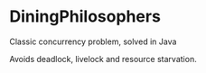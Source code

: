 # DiningPhilosophers
Classic concurrency problem, solved in Java

Avoids deadlock, livelock and resource starvation.

